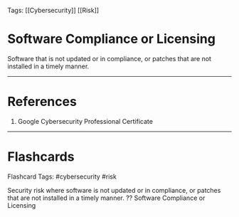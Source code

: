 Tags: [[Cybersecurity]] [[Risk]]
# Software Compliance or Licensing

Software that is not updated or in compliance, or patches that are not installed in a timely manner.

---
# References

1. Google Cybersecurity Professional Certificate

---
# Flashcards

Flashcard Tags: #cybersecurity #risk 

Security risk where software is not updated or in compliance, or patches that are not installed in a timely manner.
??
Software Compliance or Licensing
<!--SR:!2024-05-06,4,210!2024-05-08,9,270-->